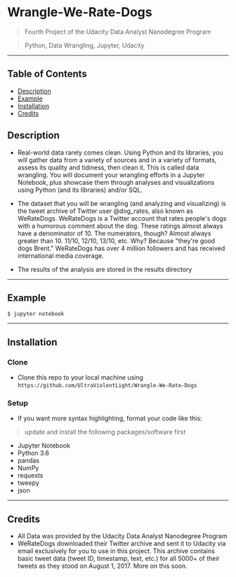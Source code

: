 # Wrangle-We-Rate-Dogs

> Fourth Project of the Udacity Data Analyst Nanodegree Program

> Python, Data Wrangling, Jupyter, Udacity

---

## Table of Contents 

- [Description](#description)
- [Example](#example)
- [Installation](#installation)
- [Credits](#credits)

## Description

- Real-world data rarely comes clean. Using Python and its libraries, you will gather data from a variety of sources and in a variety of formats, assess its quality and tidiness, then clean it. This is called data wrangling. You will document your wrangling efforts in a Jupyter Notebook, plus showcase them through analyses and visualizations using Python (and its libraries) and/or SQL.

- The dataset that you will be wrangling (and analyzing and visualizing) is the tweet archive of Twitter user @dog_rates, also known as WeRateDogs. WeRateDogs is a Twitter account that rates people's dogs with a humorous comment about the dog. These ratings almost always have a denominator of 10. The numerators, though? Almost always greater than 10. 11/10, 12/10, 13/10, etc. Why? Because "they're good dogs Brent." WeRateDogs has over 4 million followers and has received international media coverage.

- The results of the analysis are stored in the results directory

---

## Example

```shell
$ jupyter notebook
```

---

## Installation

### Clone

- Clone this repo to your local machine using `https://github.com/UltraViolentLight/Wrangle-We-Rate-Dogs`

### Setup

- If you want more syntax highlighting, format your code like this:

> update and install the following packages/software first

- Jupyter Notebook
- Python 3.6
- pandas
- NumPy
- requests
- tweepy
- json

---

## Credits

- All Data was provided by the Udacity Data Analyst Nanodegree Program 
- WeRateDogs downloaded their Twitter archive and sent it to Udacity via email exclusively for you to use in this project. This archive contains basic tweet data (tweet ID, timestamp, text, etc.) for all 5000+ of their tweets as they stood on August 1, 2017. More on this soon.

